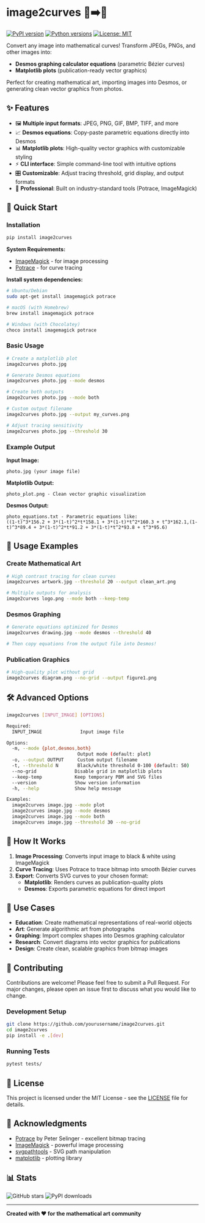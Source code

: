 # image2curves 🎨➡️📐

[![PyPI version](https://badge.fury.io/py/image2curves.svg)](https://badge.fury.io/py/image2curves)
[![Python versions](https://img.shields.io/pypi/pyversions/image2curves.svg)](https://pypi.org/project/image2curves/)
[![License: MIT](https://img.shields.io/badge/License-MIT-yellow.svg)](https://opensource.org/licenses/MIT)

Convert any image into mathematical curves! Transform JPEGs, PNGs, and other images into:
- **Desmos graphing calculator equations** (parametric Bézier curves)
- **Matplotlib plots** (publication-ready vector graphics)

Perfect for creating mathematical art, importing images into Desmos, or generating clean vector graphics from photos.

## ✨ Features

- 🖼️ **Multiple input formats**: JPEG, PNG, GIF, BMP, TIFF, and more
- 📈 **Desmos equations**: Copy-paste parametric equations directly into Desmos
- 📊 **Matplotlib plots**: High-quality vector graphics with customizable styling
- ⚡ **CLI interface**: Simple command-line tool with intuitive options
- 🎛️ **Customizable**: Adjust tracing threshold, grid display, and output formats
- 🔧 **Professional**: Built on industry-standard tools (Potrace, ImageMagick)

## 🚀 Quick Start

### Installation

```bash
pip install image2curves
```

**System Requirements:**
- [ImageMagick](https://imagemagick.org/script/download.php) - for image processing
- [Potrace](http://potrace.sourceforge.net/#downloading) - for curve tracing

**Install system dependencies:**

```bash
# Ubuntu/Debian
sudo apt-get install imagemagick potrace

# macOS (with Homebrew)
brew install imagemagick potrace

# Windows (with Chocolatey)
choco install imagemagick potrace
```

### Basic Usage

```bash
# Create a matplotlib plot
image2curves photo.jpg

# Generate Desmos equations
image2curves photo.jpg --mode desmos

# Create both outputs
image2curves photo.jpg --mode both

# Custom output filename
image2curves photo.jpg --output my_curves.png

# Adjust tracing sensitivity
image2curves photo.jpg --threshold 30
```

### Example Output

**Input Image:**
```
photo.jpg (your image file)
```

**Matplotlib Output:**
```
photo_plot.png - Clean vector graphic visualization
```

**Desmos Output:**
```
photo_equations.txt - Parametric equations like:
((1-t)^3*156.2 + 3*(1-t)^2*t*158.1 + 3*(1-t)*t^2*160.3 + t^3*162.1,(1-t)^3*89.4 + 3*(1-t)^2*t*91.2 + 3*(1-t)*t^2*93.8 + t^3*95.6)
```

## 📖 Usage Examples

### Create Mathematical Art
```bash
# High contrast tracing for clean curves
image2curves artwork.jpg --threshold 20 --output clean_art.png

# Multiple outputs for analysis
image2curves logo.png --mode both --keep-temp
```

### Desmos Graphing
```bash
# Generate equations optimized for Desmos
image2curves drawing.jpg --mode desmos --threshold 40

# Then copy equations from the output file into Desmos!
```

### Publication Graphics
```bash
# High-quality plot without grid
image2curves diagram.png --no-grid --output figure1.png
```

## 🛠️ Advanced Options

```bash
image2curves [INPUT_IMAGE] [OPTIONS]

Required:
  INPUT_IMAGE              Input image file

Options:
  -m, --mode {plot,desmos,both}
                          Output mode (default: plot)
  -o, --output OUTPUT     Custom output filename
  -t, --threshold N       Black/white threshold 0-100 (default: 50)
  --no-grid              Disable grid in matplotlib plots
  --keep-temp            Keep temporary PBM and SVG files
  --version              Show version information
  -h, --help             Show help message

Examples:
  image2curves image.jpg --mode plot
  image2curves image.jpg --mode desmos  
  image2curves image.jpg --mode both
  image2curves image.jpg --threshold 30 --no-grid
```

## 🔧 How It Works

1. **Image Processing**: Converts input image to black & white using ImageMagick
2. **Curve Tracing**: Uses Potrace to trace bitmap into smooth Bézier curves
3. **Export**: Converts SVG curves to your chosen format:
   - **Matplotlib**: Renders curves as publication-quality plots
   - **Desmos**: Exports parametric equations for direct import

## 🎨 Use Cases

- **Education**: Create mathematical representations of real-world objects
- **Art**: Generate algorithmic art from photographs  
- **Graphing**: Import complex shapes into Desmos graphing calculator
- **Research**: Convert diagrams into vector graphics for publications
- **Design**: Create clean, scalable graphics from bitmap images

## 🤝 Contributing

Contributions are welcome! Please feel free to submit a Pull Request. For major changes, please open an issue first to discuss what you would like to change.

### Development Setup
```bash
git clone https://github.com/yourusername/image2curves.git
cd image2curves
pip install -e .[dev]
```

### Running Tests
```bash
pytest tests/
```

## 📝 License

This project is licensed under the MIT License - see the [LICENSE](LICENSE) file for details.

## 🙏 Acknowledgments

- [Potrace](http://potrace.sourceforge.net/) by Peter Selinger - excellent bitmap tracing
- [ImageMagick](https://imagemagick.org/) - powerful image processing
- [svgpathtools](https://github.com/mathandy/svgpathtools) - SVG path manipulation
- [matplotlib](https://matplotlib.org/) - plotting library

## 📊 Stats

![GitHub stars](https://img.shields.io/github/stars/yourusername/image2curves)
![PyPI downloads](https://img.shields.io/pypi/dm/image2curves)

---

**Created with ❤️ for the mathematical art community**